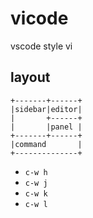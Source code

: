 # vicode
vscode style vi

## layout

```
+-------+------+
|sidebar|editor|
|       +------+
|       |panel |
+-------+------+
|command       |
+--------------+
```

- `c-w h`
- `c-w j`
- `c-w k`
- `c-w l`
